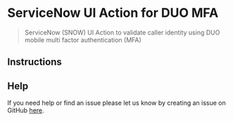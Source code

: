 # ServiceNow UI Action for DUO MFA

> ServiceNow (SNOW) UI Action to validate caller identity using DUO mobile multi factor authentication (MFA)



## Instructions


## Help

If you need help or find an issue please let us know by creating an issue on GitHub [here](https://github.com/apleto/ServiceNow-DUO-Push-UI-Action/issues/new).
